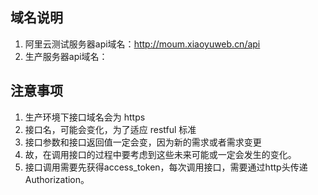 ## 域名说明

1. 阿里云测试服务器api域名：http://moum.xiaoyuweb.cn/api
2. 生产服务器api域名：

## 注意事项

1. 生产环境下接口域名会为 https 
2. 接口名，可能会变化，为了适应 restful 标准
3. 接口参数和接口返回值一定会变，因为新的需求或者需求变更
4. 故，在调用接口的过程中要考虑到这些未来可能或一定会发生的变化。
5. 接口调用需要先获得access_token，每次调用接口，需要通过http头传递 Authorization。

